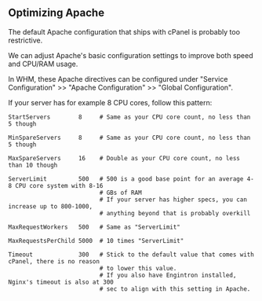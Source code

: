 ## Optimizing Apache

The default Apache configuration that ships with cPanel is probably too restrictive.

We can adjust Apache's basic configuration settings to improve both speed and CPU/RAM usage.

In WHM, these Apache directives can be configured under "Service Configuration" >> "Apache Configuration" >> "Global Configuration".

If your server has for example 8 CPU cores, follow this pattern:

```
StartServers        8     # Same as your CPU core count, no less than 5 though

MinSpareServers     8     # Same as your CPU core count, no less than 5 though

MaxSpareServers     16    # Double as your CPU core count, no less than 10 though

ServerLimit         500   # 500 is a good base point for an average 4-8 CPU core system with 8-16
                          # GBs of RAM
                          # If your server has higher specs, you can increase up to 800-1000,
                          # anything beyond that is probably overkill

MaxRequestWorkers   500   # Same as "ServerLimit"

MaxRequestsPerChild 5000  # 10 times "ServerLimit"

Timeout             300   # Stick to the default value that comes with cPanel, there is no reason
                          # to lower this value.
                          # If you also have Engintron installed, Nginx's timeout is also at 300
                          # sec to align with this setting in Apache.
```
